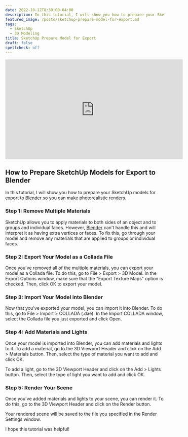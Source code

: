 ```yaml
---
date: 2022-10-12T8:30:00-04:00
description: In this tutorial, I will show you how to prepare your SketchUp models for export to Blender so you can make photorealistic renders.
featured_image: /posts/sketchup-prepare-model-for-export.md
tags:
  - SketchUp
  - 3D Modeling
title: SketchUp Prepare Model for Export
draft: false
spellcheck: off
---
```


<div class="iframe-16-9-container">
<iframe class="youTubeIframe" width="560" height="315" src="https://www.youtube.com/embed/512jqCvfyU0?rel=0" title="YouTube video player" frameborder="0" allow="accelerometer; autoplay; clipboard-write; encrypted-media; gyroscope; picture-in-picture; web-share" allowfullscreen></iframe>
</div>

## How to Prepare SketchUp Models for Export to Blender

In this tutorial, I will show you how to prepare your SketchUp models for export to [Blender](../blender/blender.md) so you can make photorealistic renders.

### Step 1: Remove Multiple Materials

SketchUp allows you to apply materials to both sides of an object and to groups and individual faces. However, [Blender](../blender/blender.md) can't handle this and will interpret it as having extra vertices or faces. To fix this, go through your model and remove any materials that are applied to groups or individual faces.

### Step 2: Export Your Model as a Collada File

Once you've removed all of the multiple materials, you can export your model as a Collada file. To do this, go to File > Export > 3D Model. In the Export Options window, make sure that the "Export Texture Maps" option is checked. Then, click OK to export your model.

### Step 3: Import Your Model into Blender

Now that you've exported your model, you can import it into Blender. To do this, go to File > Import > COLLADA (.dae). In the Import COLLADA window, select the Collada file you just exported and click Open.

### Step 4: Add Materials and Lights

Once your model is imported into Blender, you can add materials and lights to it. To add a material, go to the 3D Viewport Header and click on the Add > Materials button. Then, select the type of material you want to add and click OK.

To add a light, go to the 3D Viewport Header and click on the Add > Lights button. Then, select the type of light you want to add and click OK.

### Step 5: Render Your Scene

Once you've added materials and lights to your scene, you can render it. To do this, go to the 3D Viewport Header and click on the Render button.

Your rendered scene will be saved to the file you specified in the Render Settings window.

I hope this tutorial was helpful!
